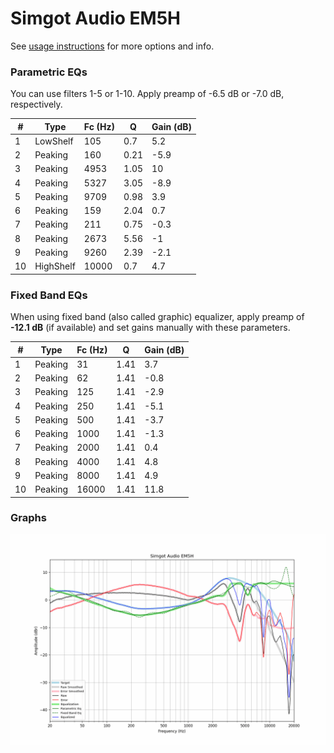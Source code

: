 # Simgot Audio EM5H
See [usage instructions](https://github.com/jaakkopasanen/AutoEq#usage) for more options and info.

### Parametric EQs
You can use filters 1-5 or 1-10. Apply preamp of -6.5 dB or -7.0 dB, respectively.

|   # | Type      |   Fc (Hz) |    Q |   Gain (dB) |
|-----|-----------|-----------|------|-------------|
|   1 | LowShelf  |       105 | 0.7  |         5.2 |
|   2 | Peaking   |       160 | 0.21 |        -5.9 |
|   3 | Peaking   |      4953 | 1.05 |        10   |
|   4 | Peaking   |      5327 | 3.05 |        -8.9 |
|   5 | Peaking   |      9709 | 0.98 |         3.9 |
|   6 | Peaking   |       159 | 2.04 |         0.7 |
|   7 | Peaking   |       211 | 0.75 |        -0.3 |
|   8 | Peaking   |      2673 | 5.56 |        -1   |
|   9 | Peaking   |      9260 | 2.39 |        -2.1 |
|  10 | HighShelf |     10000 | 0.7  |         4.7 |

### Fixed Band EQs
When using fixed band (also called graphic) equalizer, apply preamp of **-12.1 dB** (if available) and set gains manually with these parameters.

|   # | Type    |   Fc (Hz) |    Q |   Gain (dB) |
|-----|---------|-----------|------|-------------|
|   1 | Peaking |        31 | 1.41 |         3.7 |
|   2 | Peaking |        62 | 1.41 |        -0.8 |
|   3 | Peaking |       125 | 1.41 |        -2.9 |
|   4 | Peaking |       250 | 1.41 |        -5.1 |
|   5 | Peaking |       500 | 1.41 |        -3.7 |
|   6 | Peaking |      1000 | 1.41 |        -1.3 |
|   7 | Peaking |      2000 | 1.41 |         0.4 |
|   8 | Peaking |      4000 | 1.41 |         4.8 |
|   9 | Peaking |      8000 | 1.41 |         4.9 |
|  10 | Peaking |     16000 | 1.41 |        11.8 |

### Graphs
![](./Simgot%20Audio%20EM5H.png)
